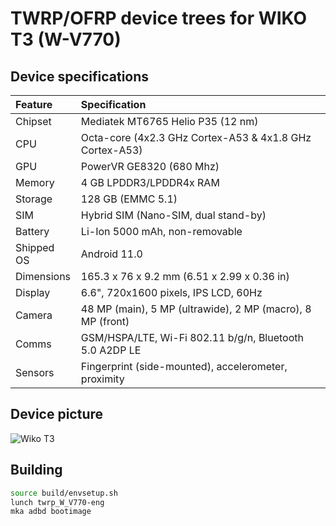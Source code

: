 # TWRP/OFRP device trees for WIKO T3 (W-V770)

## Device specifications

| Feature     | Specification
| :-----------|:-------------
| Chipset     | Mediatek MT6765 Helio P35 (12 nm)
| CPU         | Octa-core (4x2.3 GHz Cortex-A53 & 4x1.8 GHz Cortex-A53)
| GPU         | PowerVR GE8320 (680 Mhz)
| Memory      | 4 GB LPDDR3/LPDDR4x RAM
| Storage     | 128 GB (EMMC 5.1)
| SIM         | Hybrid SIM (Nano-SIM, dual stand-by)
| Battery     | Li-Ion 5000 mAh, non-removable
| Shipped OS  | Android 11.0
| Dimensions  | 165.3 x 76 x 9.2 mm (6.51 x 2.99 x 0.36 in)
| Display     | 6.6", 720x1600 pixels, IPS LCD, 60Hz
| Camera      | 48 MP (main), 5 MP (ultrawide), 2 MP (macro), 8 MP (front)
| Comms       | GSM/HSPA/LTE, Wi-Fi 802.11 b/g/n, Bluetooth 5.0 A2DP LE
| Sensors     | Fingerprint (side-mounted), accelerometer, proximity

## Device picture

![Wiko T3](https://fdn2.gsmarena.com/vv/bigpic/wiko-t3.jpg)

## Building

```bash
source build/envsetup.sh
lunch twrp_W_V770-eng
mka adbd bootimage
```

